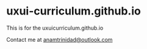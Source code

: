 # uxui-curriculum.github.io

This is for the uxuicurriculum.github.io

Contact me at anamtrinidad@outlook.com
